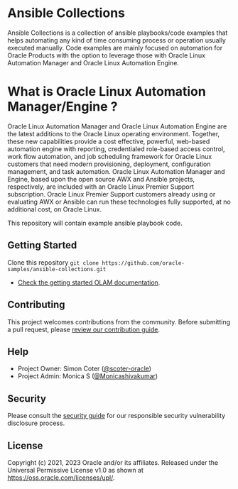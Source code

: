 # Ansible Collections

Ansible Collections is a collection of ansible playbooks/code examples that helps automating any kind of time consuming process or operation usually executed manually.
Code examples are mainly focused on automation for Oracle Products with the option to leverage those with Oracle Linux Automation Manager and Oracle Linux Automation Engine.

# What is Oracle Linux Automation Manager/Engine ?

Oracle Linux Automation Manager and Oracle Linux Automation Engine are the latest additions to the Oracle Linux operating environment.
Together, these new capabilities provide a cost effective, powerful, web-based automation engine with reporting, credentialed role-based access control, work flow automation, and job scheduling framework for Oracle Linux customers that need modern provisioning, deployment, configuration management, and task automation.
Oracle Linux Automation Manager and Engine, based upon the open source AWX and Ansible projects, respectively, are included with an Oracle Linux Premier Support subscription. Oracle Linux Premier Support customers already using or evaluating AWX or Ansible can run these technologies fully supported, at no additional cost, on Oracle Linux.

This repository will contain example ansible playbook code.

## Getting Started

Clone this repository `git clone https://github.com/oracle-samples/ansible-collections.git`

- [Check the getting started OLAM documentation](https://docs.oracle.com/en/operating-systems/oracle-linux/8/oracle-linux-automation-manager/).

## Contributing

This project welcomes contributions from the community. Before submitting a pull
request, please [review our contribution guide](./CONTRIBUTING.md).

## Help

- Project Owner: Simon Coter ([@scoter-oracle](https://github.com/scoter-oracle))
- Project Admin: Monica S ([@Monicashivakumar](https://github.com/Monicashivakumar))

## Security

Please consult the [security guide](./SECURITY.md) for our responsible security
vulnerability disclosure process.

## License

Copyright (c) 2021, 2023 Oracle and/or its affiliates.
Released under the Universal Permissive License v1.0 as shown at <https://oss.oracle.com/licenses/upl/>.
